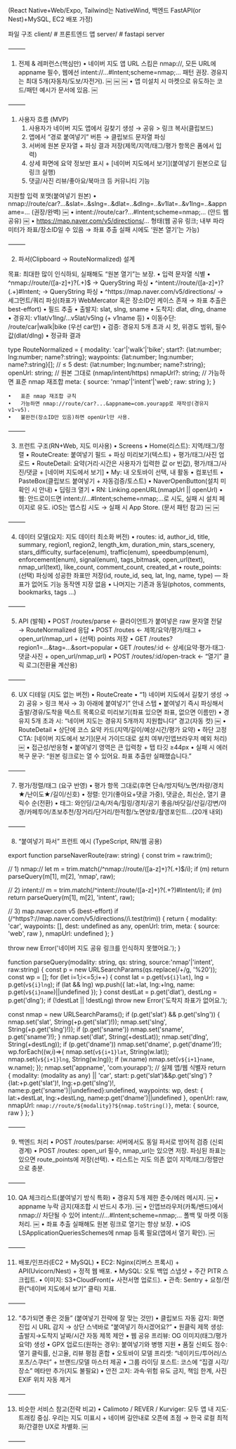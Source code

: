 (React Native+Web/Expo, Tailwind는 NativeWind, 백엔드 FastAPI(or Nest)+MySQL, EC2 배포 가정)

파일 구조
client/ # 프론트엔드 앱
server/ # fastapi server

⸻

1) 전제 & 레퍼런스(핵심만)
	•	네이버 지도 앱 URL 스킴은 nmap://, 모든 URL에 appname 필수, 웹에선 intent://...#Intent;scheme=nmap;... 패턴 권장. 경유지는 최대 5개(자동차/도보/자전거).  ￼ ￼ ￼
	•	앱 미설치 시 마켓으로 유도하는 코드/패턴 예시가 문서에 있음.  ￼

⸻

1) 사용자 흐름 (MVP)
	1.	사용자가 네이버 지도 앱에서 길찾기 생성 → 공유 > 링크 복사(클립보드)
	2.	앱에서 “경로 붙여넣기” 버튼 → 클립보드 문자열 파싱
	3.	서버에 원본 문자열 + 파싱 결과 저장(제목/지역/태그/평가 항목은 폼에서 입력)
	4.	상세 화면에 요약 정보만 표시 + [네이버 지도에서 보기](붙여넣기 원본으로 딥링크 실행)
	5.	댓글/사진 리뷰/좋아요/북마크 등 커뮤니티 기능

지원할 입력 포맷(붙여넣기 원본)
	•	nmap://route/car?...&slat=..&slng=..&dlat=..&dlng=..&v1lat=..&v1lng=..&appname=... (권장/완벽)  ￼
	•	intent://route/car?...#Intent;scheme=nmap;... (안드 웹 공유)  ￼
	•	https://map.naver.com/v5/directions/... 형태(웹 공유 링크; 내부 파라미터가 좌표/장소ID일 수 있음 → 좌표 추출 실패 시에도 ‘원본 열기’는 가능)

⸻

2) 파서(Clipboard → RouteNormalized) 설계

목표: 최대한 많이 인식하되, 실패해도 “원본 열기”는 보장.
	•	입력 문자열 식별
	•	^nmap://route/([a-z]+)\?(.+)$ → QueryString 파싱
	•	^intent://route/([a-z]+)\?(.+)#Intent; → QueryString 파싱
	•	^https://map\.naver\.com/v5/directions/ → 세그먼트/쿼리 파싱(좌표가 WebMercator 혹은 장소ID인 케이스 존재 → 좌표 추출은 best-effort)
	•	필드 추출
	•	출발지: slat, slng, sname
	•	도착지: dlat, dlng, dname
	•	경유지: v1lat/v1lng/...v5lat/v5lng (+ v1name 등)
	•	이동수단: /route/car|walk|bike (우선 car만)
	•	검증: 경유지 5개 초과 시 컷, 위경도 범위, 필수값(dlat/dlng)
	•	정규화 결과

type RouteNormalized = {
  modality: 'car'|'walk'|'bike';
  start?: {lat:number; lng:number; name?:string};
  waypoints: {lat:number; lng:number; name?:string}[]; // ≤ 5
  dest: {lat:number; lng:number; name?:string};
  openUrl: string;       // 원본 그대로 (nmap/intent/https)
  nmapUrl?: string;      // 가능하면 표준 nmap 재조합
  meta: { source: 'nmap'|'intent'|'web'; raw: string };
}


	•	표준 nmap 재조합 규칙
	•	가능하면 nmap://route/car?...&appname=com.yourapp로 재작성(경유지 v1~v5).  ￼
	•	불완전(장소ID만 있음)하면 openUrl만 사용.

⸻

3) 프런트 구조(RN+Web, 지도 미사용)
	•	Screens
	•	Home(리스트): 지역/태그/정렬
	•	RouteCreate: 붙여넣기 필드 + 파싱 미리보기(텍스트) + 평가/태그/사진 업로드
	•	RouteDetail: 요약(거리·시간은 사용자가 입력한 값 or 빈값), 평가/태그/사진/댓글 + [네이버 지도에서 보기]
	•	My: 내 오토바이 선택, 내 활동
	•	컴포넌트
	•	PasteBox(클립보드 붙여넣기 + 자동검증/토스트)
	•	NaverOpenButton(설치 미확인 시 안내)
	•	딥링크 열기
	•	RN: Linking.openURL(nmapUrl || openUrl)
	•	웹: 안드로이드면 intent://...#Intent;scheme=nmap;...로 시도, 실패 시 설치 페이지로 유도. iOS는 앱스킴 시도 → 실패 시 App Store. (문서 패턴 참고)  ￼ ￼

⸻

4) 데이터 모델(요지: 지도 데이터 최소화 버전)
	•	routes: id, author_id, title, summary, region1, region2, length_km, duration_min, stars_scenery, stars_difficulty, surface(enum), traffic(enum), speedbump(enum), enforcement(enum), signal(enum), tags_bitmask, open_url(text), nmap_url(text), like_count, comment_count, created_at
	•	route_points: (선택) 파싱에 성공한 좌표만 저장(id, route_id, seq, lat, lng, name, type) — 좌표가 없어도 기능 동작엔 지장 없음
	•	나머지는 기존과 동일(photos, comments, bookmarks, tags …)

⸻

5) API (발췌)
	•	POST /routes/parse  ← 클라이언트가 붙여넣은 raw 문자열 전달 → RouteNormalized 응답
	•	POST /routes        ← 제목/요약/평가/태그 + open_url/nmap_url + (선택) points 저장
	•	GET /routes?region1=...&tag=...&sort=popular
	•	GET /routes/:id     ← 상세(요약·평가·태그·댓글·사진 + open_url/nmap_url)
	•	POST /routes/:id/open-track ← “열기” 클릭 로그(전환율 계산용)

⸻

6) UX 디테일 (지도 없는 버전)
	•	RouteCreate
	•	“1) 네이버 지도에서 길찾기 생성 → 2) 공유 > 링크 복사 → 3) 아래에 붙여넣기” 안내 스텝
	•	붙여넣기 즉시 파싱해서 출발/경유/도착을 텍스트 목록으로 미리보기(좌표 있으면 좌표, 없으면 이름만)
	•	경유지 5개 초과 시: “네이버 지도는 경유지 5개까지 지원합니다” 경고(자동 컷)  ￼
	•	RouteDetail
	•	상단에 코스 요약 카드(지역/길이/예상시간/평가 요약)
	•	하단 고정 CTA: [네이버 지도에서 보기](문서 가이드대로 설치 여부/인앱브라우저 예외 처리)  ￼
	•	접근성/반응형
	•	붙여넣기 영역은 큰 입력창 + 탭 타깃 ≥44px
	•	실패 시 에러 복구 문구: “원본 링크로는 열 수 있어요. 좌표 추출만 실패했습니다.”

⸻

7) 평가/정렬/태그 (요구 반영)
	•	평가 항목 그대로(후면 단속/방지턱/노면/차량/경치★/난이도★/길이/신호)
	•	정렬: 인기(좋아요+댓글 가중), 댓글순, 최신순, 열기 클릭수 순(전환)
	•	태그: 와인딩/고속/저속/힐링/경치/공기 좋음/바닷길/산길/강변/야경/카페투어/초보추천/장거리/단거리/한적함/노면양호/촬영포인트…(20개 내외)

⸻

8) “붙여넣기 파서” 프런트 예시 (TypeScript, RN/웹 공용)

export function parseNaverRoute(raw: string) {
  const trim = raw.trim();

  // 1) nmap://
  let m = trim.match(/^nmap:\/\/route\/([a-z]+)\?(.+)$/i);
  if (m) return parseQuery(m[1], m[2], 'nmap', raw);

  // 2) intent://
  m = trim.match(/^intent:\/\/route\/([a-z]+)\?(.+?)#Intent/i);
  if (m) return parseQuery(m[1], m[2], 'intent', raw);

  // 3) map.naver.com v5 (best-effort)
  if (/^https?:\/\/map\.naver\.com\/v5\/directions\//i.test(trim)) {
    return { modality: 'car', waypoints: [], dest: undefined as any,
      openUrl: trim, meta: { source: 'web', raw }, nmapUrl: undefined };
  }

  throw new Error('네이버 지도 공유 링크를 인식하지 못했어요.');
}

function parseQuery(modality: string, qs: string, source:'nmap'|'intent', raw:string) {
  const p = new URLSearchParams(qs.replace(/\+/g, '%20'));
  const wp = [];
  for (let i=1;i<=5;i++) {
    const lat = p.get(`v${i}lat`), lng = p.get(`v${i}lng`);
    if (lat && lng) wp.push({ lat:+lat, lng:+lng, name: p.get(`v${i}name`)||undefined });
  }
  const destLat = p.get('dlat'), destLng = p.get('dlng');
  if (!destLat || !destLng) throw new Error('도착지 좌표가 없어요.');

  const nmap = new URLSearchParams();
  if (p.get('slat') && p.get('slng')) {
    nmap.set('slat', String(+p.get('slat')!));
    nmap.set('slng', String(+p.get('slng')!));
    if (p.get('sname')) nmap.set('sname', p.get('sname')!);
  }
  nmap.set('dlat', String(+destLat));
  nmap.set('dlng', String(+destLng));
  if (p.get('dname')) nmap.set('dname', p.get('dname')!);
  wp.forEach((w,i)=>{ nmap.set(`v${i+1}lat`, String(w.lat)); nmap.set(`v${i+1}lng`, String(w.lng));
                      if (w.name) nmap.set(`v${i+1}name`, w.name); });
  nmap.set('appname', 'com.yourapp'); // 실제 앱/웹 식별자
  return {
    modality: (modality as any) || 'car',
    start: p.get('slat')&&p.get('slng') ? {lat:+p.get('slat')!, lng:+p.get('slng')!, name:p.get('sname')||undefined}:undefined,
    waypoints: wp,
    dest: { lat:+destLat, lng:+destLng, name:p.get('dname')||undefined },
    openUrl: raw,
    nmapUrl: `nmap://route/${modality}?${nmap.toString()}`,
    meta: { source, raw }
  };
}


⸻

9) 백엔드 처리
	•	POST /routes/parse: 서버에서도 동일 파서로 방어적 검증 (신뢰 경계)
	•	POST /routes: open_url 필수, nmap_url는 있으면 저장. 파싱된 좌표는 있으면 route_points에 저장(선택).
	•	리스트는 지도 의존 없이 지역/태그/정렬만으로 충분.

⸻

10) QA 체크리스트(붙여넣기 방식 특화)
	•	경유지 5개 제한 준수/에러 메시지.  ￼
	•	appname 누락 금지(재조합 시 반드시 추가).  ￼
	•	인앱브라우저(카톡/밴드)에서 nmap:// 차단될 수 있어 intent://...#Intent;scheme=nmap;... 폴백 및 마켓 이동 처리.  ￼
	•	좌표 추출 실패해도 원본 링크로 열기는 항상 보장.
	•	iOS LSApplicationQueriesSchemes에 nmap 등록 필요(앱에서 열기 확인).  ￼

⸻

11) 배포/인프라(EC2 + MySQL)
	•	EC2: Nginx(리버스 프록시) + API(Uvicorn/Nest) + 정적 웹 배포.
	•	MySQL: 오토 백업 스냅샷 + 주간 PITR 스크립트.
	•	이미지: S3+CloudFront(+ 사전서명 업로드).
	•	관측: Sentry + 요청/전환(“네이버 지도에서 보기” 클릭) 지표.

⸻

12) “추가되면 좋은 것들” (붙여넣기 전략에 잘 맞는 것만)
	•	클립보드 자동 감지: 화면 진입 시 URL 감지 → 상단 스낵바로 “붙여넣기 하시겠어요?”
	•	원클릭 제목 생성: 출발지→도착지 날짜/시간 자동 제목 제안
	•	웹 공유 프리뷰: OG 이미지(태그/평가 요약) 생성
	•	GPX 업로드(원하는 경우): 붙여넣기와 병행 지원
	•	품질 신뢰도 점수: 열기 클릭률, 신고율, 리뷰 평점 혼합
	•	오토바이 모델 프리셋: “네이키드/투어러/스포츠/스쿠터” + 브랜드/모델 마스터 제공
	•	그룹 라이딩 포스트: 코스에 “집결 시각/장소” 메타만 추가(지도 불필요)
	•	안전 고지: 과속·위험 유도 금지, 책임 한계, 사진 EXIF 위치 자동 제거

⸻

13) 비슷한 서비스 참고(전략 비교)
	•	Calimoto / REVER / Kurviger: 모두 앱 내 지도·트래킹 중심. 우리는 지도 미표시 + 네이버 길안내로 오픈에 초점 → 한국 로컬 최적화/간결한 UX로 차별화.  ￼

⸻